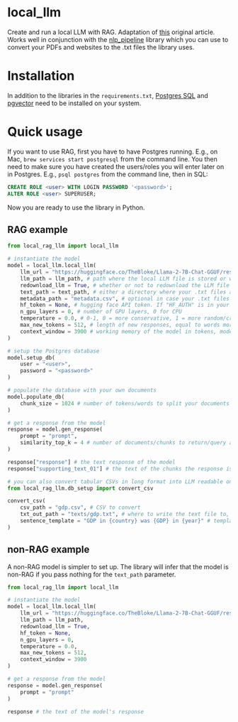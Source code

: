 # local_llm
Create and run a local LLM with RAG. Adaptation of [this](https://docs.llamaindex.ai/en/stable/examples/low_level/oss_ingestion_retrieval.html) original article. Works well in conjunction with the [nlp_pipeline](https://github.com/dhopp1/nlp_pipeline) library which you can use to convert your PDFs and websites to the .txt files the library uses.

# Installation
In addition to the libraries in the `requirements.txt`, [Postgres SQL](https://www.postgresql.org/) and [pgvector](https://github.com/pgvector/pgvector) need to be installed on your system.

# Quick usage
If you want to use RAG, first you have to have Postgres running. E.g., on Mac, `brew services start postgresql` from the command line. You then need to make sure you have created the users/roles you will enter later on in Postgres. E.g., `psql postgres` from the command line, then in SQL:

```SQL
CREATE ROLE <user> WITH LOGIN PASSWORD '<password>';ALTER ROLE <user> SUPERUSER;
```

Now you are ready to use the library in Python. 

## RAG example

```python
from local_rag_llm import local_llm

# instantiate the model
model = local_llm.local_llm(
	llm_url = "https://huggingface.co/TheBloke/Llama-2-7B-Chat-GGUF/resolve/main/llama-2-7b-chat.Q4_K_M.gguf", # the URL of the particular LLM you want to use. If you have the model locally you don't need to pass this
	llm_path = llm_path, # path where the local LLM file is stored or will be downloaded to
	redownload_llm = True, # whether or not to redownload the LLM file
	text_path = text_path, # either a directory where your .txt files are stored, or a list of absolute paths to the .txt files 
	metadata_path = "metadata.csv", # optional in case your .txt files have more metadata about them
	hf_token = None, # hugging face API token. If "HF_AUTH" is in your environment, you don't need to pass	n_gpu_layers = 0, # number of GPU layers, 0 for CPU	temperature = 0.0, # 0-1, 0 = more conservative, 1 = more random/creative	max_new_tokens = 512, # length of new responses, equal to words more or less	context_window = 3900 # working memory of the model in tokens, model-dependent but max is usually around 4k
)

# setup the Postgres database
model.setup_db(
	user = "<user>",
	password = "<password>"
)

# populate the database with your own documents
model.populate_db(
	chunk_size = 1024 # number of tokens/words to split your documents into
)

# get a response from the model
response = model.gen_response(
	prompt = "prompt",
	similarity_top_k = 4 # number of documents/chunks to return/query alongside the prompt
)

response["response"] # the text response of the model
response["supporting_text_01"] # the text of the chunks the response is largely based on plus its metadata

# you can also convert tabular CSVs in long format into LLM readable ones
from local_rag_llm.db_setup import convert_csv

convert_csv(
	csv_path = "gdp.csv", # CSV to convert
	txt_out_path = "texts/gdp.txt", # where to write the text file to, e.g. the same as your 'text_path'
	sentence_template = "GDP in {country} was {GDP} in {year}" # template sentence, where {col_name} will be replaced with the values in the CSV
)
```

## non-RAG example
A non-RAG model is simpler to set up. The library will infer that the model is non-RAG if you pass nothing for the `text_path` parameter.

```python
from local_rag_llm import local_llm

# instantiate the model
model = local_llm.local_llm(
	llm_url = "https://huggingface.co/TheBloke/Llama-2-7B-Chat-GGUF/resolve/main/llama-2-7b-chat.Q4_K_M.gguf",
	llm_path = llm_path,
	redownload_llm = True,
	hf_token = None,	n_gpu_layers = 0,	temperature = 0.0,	max_new_tokens = 512,	context_window = 3900
)

# get a response from the model
response = model.gen_response(
	prompt = "prompt"
)

response # the text of the model's response

```